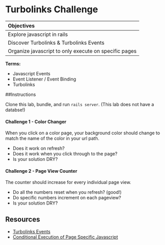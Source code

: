 # Turbolinks Challenge

| **Objectives** |
| :---- |
| Explore javascript in rails |
| Discover Turbolinks & Turbolinks Events |
| Organize javascript to only execute on specific pages |

**Terms:**
- Javascript Events
- Event Listener / Event Binding
- Turbolinks

##Instructions

Clone this lab, bundle, and run `rails server`. (This lab does not have a databse!)

#### Challenge 1 - Color Changer

When you click on a color page, your background color should change to match the name of the color in your url path.

- Does it work on refresh?
- Does it work when you click through to the page?
- Is your solution DRY?

#### Challenge 2 - Page View Counter

The counter should increase for every individual page view.

- Do all the numbers reset when you refresh? (good!)
- Do specific numbers increment on each pageview?
- Is your solution DRY?

## Resources
- [Turbolinks Events](https://github.com/turbolinks/turbolinks-classic#events)
- [Conditional Execution of Page Specific Javascript](https://railsapps.github.io/rails-javascript-include-external.html#conditional)
